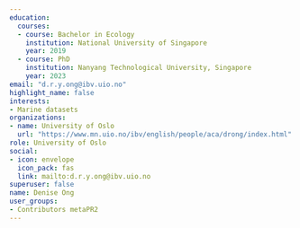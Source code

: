 ```yaml
---
education:
  courses:
  - course: Bachelor in Ecology
    institution: National University of Singapore
    year: 2019
  - course: PhD
    institution: Nanyang Technological University, Singapore
    year: 2023
email: "d.r.y.ong@ibv.uio.no"
highlight_name: false
interests:
- Marine datasets
organizations:
- name: University of Oslo
  url: "https://www.mn.uio.no/ibv/english/people/aca/drong/index.html"
role: University of Oslo
social:
- icon: envelope
  icon_pack: fas
  link: mailto:d.r.y.ong@ibv.uio.no
superuser: false
name: Denise Ong
user_groups:
- Contributors metaPR2
---
```

